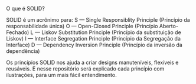 O que é SOLID?

SOLID é um acrônimo para:
    S — Single Responsiblity Principle (Princípio da responsabilidade única)
    O — Open-Closed Principle (Princípio Aberto-Fechado)
    L — Liskov Substitution Principle (Princípio da substituição de Liskov)
    I — Interface Segregation Principle (Princípio da Segregação da Interface)
    D — Dependency Inversion Principle (Princípio da inversão da dependência)

Os princípios SOLID nos ajuda a criar designs manuteníveis, flexíveis e reusáveis. E nesse repositório será explicado cada princípio com ilustrações, para um mais fácil entendimento.
